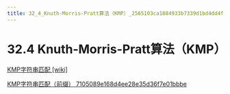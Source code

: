 ```yaml
---
title: 32_4_Knuth-Morris-Pratt算法（KMP）_2565103ca1884933b7339d1bd4dd4f5d
---
```


# 32.4 Knuth-Morris-Pratt算法（KMP）

[KMP字符串匹配 [wiki]](../../../经典算法&数据结构/KMP字符串匹配%20[wiki].md)

[KMP字符串匹配（前缀） 7105089e168d4ee28e35d36f7e01bbbe](../../../经典算法&数据结构/KMP字符串匹配%20[wiki]/KMP字符串匹配（前缀）%207105089e168d4ee28e35d36f7e01bbbe.md)